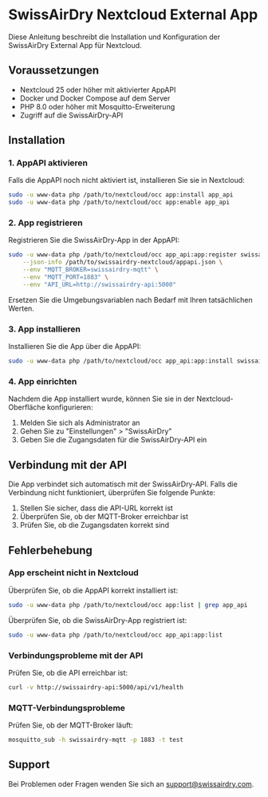 # SwissAirDry Nextcloud External App

Diese Anleitung beschreibt die Installation und Konfiguration der SwissAirDry External App für Nextcloud.

## Voraussetzungen

- Nextcloud 25 oder höher mit aktivierter AppAPI
- Docker und Docker Compose auf dem Server
- PHP 8.0 oder höher mit Mosquitto-Erweiterung
- Zugriff auf die SwissAirDry-API

## Installation

### 1. AppAPI aktivieren

Falls die AppAPI noch nicht aktiviert ist, installieren Sie sie in Nextcloud:

```bash
sudo -u www-data php /path/to/nextcloud/occ app:install app_api
sudo -u www-data php /path/to/nextcloud/occ app:enable app_api
```

### 2. App registrieren

Registrieren Sie die SwissAirDry-App in der AppAPI:

```bash
sudo -u www-data php /path/to/nextcloud/occ app_api:app:register swissairdry docker \
    --json-info /path/to/swissairdry-nextcloud/appapi.json \
    --env "MQTT_BROKER=swissairdry-mqtt" \
    --env "MQTT_PORT=1883" \
    --env "API_URL=http://swissairdry-api:5000"
```

Ersetzen Sie die Umgebungsvariablen nach Bedarf mit Ihren tatsächlichen Werten.

### 3. App installieren

Installieren Sie die App über die AppAPI:

```bash
sudo -u www-data php /path/to/nextcloud/occ app_api:app:install swissairdry
```

### 4. App einrichten

Nachdem die App installiert wurde, können Sie sie in der Nextcloud-Oberfläche konfigurieren:

1. Melden Sie sich als Administrator an
2. Gehen Sie zu "Einstellungen" > "SwissAirDry"
3. Geben Sie die Zugangsdaten für die SwissAirDry-API ein

## Verbindung mit der API

Die App verbindet sich automatisch mit der SwissAirDry-API. Falls die Verbindung nicht funktioniert, überprüfen Sie folgende Punkte:

1. Stellen Sie sicher, dass die API-URL korrekt ist
2. Überprüfen Sie, ob der MQTT-Broker erreichbar ist
3. Prüfen Sie, ob die Zugangsdaten korrekt sind

## Fehlerbehebung

### App erscheint nicht in Nextcloud

Überprüfen Sie, ob die AppAPI korrekt installiert ist:

```bash
sudo -u www-data php /path/to/nextcloud/occ app:list | grep app_api
```

Überprüfen Sie, ob die SwissAirDry-App registriert ist:

```bash
sudo -u www-data php /path/to/nextcloud/occ app_api:app:list
```

### Verbindungsprobleme mit der API

Prüfen Sie, ob die API erreichbar ist:

```bash
curl -v http://swissairdry-api:5000/api/v1/health
```

### MQTT-Verbindungsprobleme

Prüfen Sie, ob der MQTT-Broker läuft:

```bash
mosquitto_sub -h swissairdry-mqtt -p 1883 -t test
```

## Support

Bei Problemen oder Fragen wenden Sie sich an support@swissairdry.com.